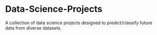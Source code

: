 # Data-Science-Projects

A collection of data science projects designed to predict/classify future data from diverse datasets.
